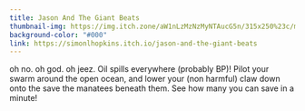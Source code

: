 ```yaml
---
title: Jason And The Giant Beats
thumbnail-img: https://img.itch.zone/aW1nLzMzNzMyNTAucG5n/315x250%23c/mdlYgC.png
background-color: "#000"
link: https://simonlhopkins.itch.io/jason-and-the-giant-beats
---
```


oh no. oh god. oh jeez. Oil spills everywhere (probably BP)!
Pilot your swarm around the open ocean, and lower your (non harmful) claw down onto the save the manatees beneath them. See how many you can save in a minute!